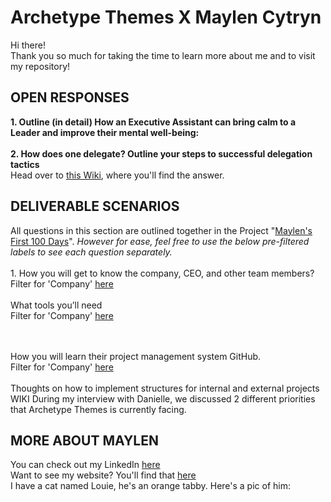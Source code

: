 # Archetype Themes X Maylen Cytryn
Hi there!
<br>Thank you so much for taking the time to learn more about me and to visit my repository!

<h2>OPEN RESPONSES</h2>
<b>1. Outline (in detail) How an Executive Assistant can bring calm to a Leader and improve their mental well-being: </b>
<br><br><b>2. How does one delegate? Outline your steps to successful delegation tactics</b>
<br>Head over to <a href="https://github.com/maylencytryn/Archetype-Themes-X-Maylen-Cytryn/wiki/2.-How-does-one-delegate%3F-Outline-your-steps-to-successful-delegation-tactics.">this Wiki</a>, where you'll find the answer.

<h2>DELIVERABLE SCENARIOS</h2>
All questions in this section are outlined together in the Project "<a href="https://github.com/users/maylencytryn/projects/2">Maylen's First 100 Days</a>". <i>However for ease, feel free to use the below pre-filtered labels to see each question separately.</i>
<br><br>1. How you will get to know the company, CEO, and other team members?
<br> Filter for 'Company' <a href="https://github.com/maylencytryn/Archetype-Themes-X-Maylen-Cytryn/issues?q=is%3Aopen+is%3Aissue+label%3ACompany">here</a>
<br><br>What tools you’ll need
<br> Filter for 'Company' <a href="https://github.com/maylencytryn/Archetype-Themes-X-Maylen-Cytryn/issues?q=is%3Aopen+is%3Aissue+label%3ACompany">here</a>

<br><br>How you will learn their project management system GitHub.
<br> Filter for 'Company' <a href="https://github.com/maylencytryn/Archetype-Themes-X-Maylen-Cytryn/issues?q=is%3Aopen+is%3Aissue+label%3ACompany">here</a>
<br><br>Thoughts on how to implement structures for internal and external projects
<br> WIKI During my interview with Danielle, we discussed 2 different priorities that Archetype Themes is currently facing.
<h2>MORE ABOUT MAYLEN</h2>
You can check out my LinkedIn <a href="https://www.linkedin.com/in/maylen-cytryn/">here</a>
<br>Want to see my website? You'll find that <a href="https://www.thoughtfulops.com/">here</a>
<br>I have a cat named Louie, he's an orange tabby. Here's a pic of him:
